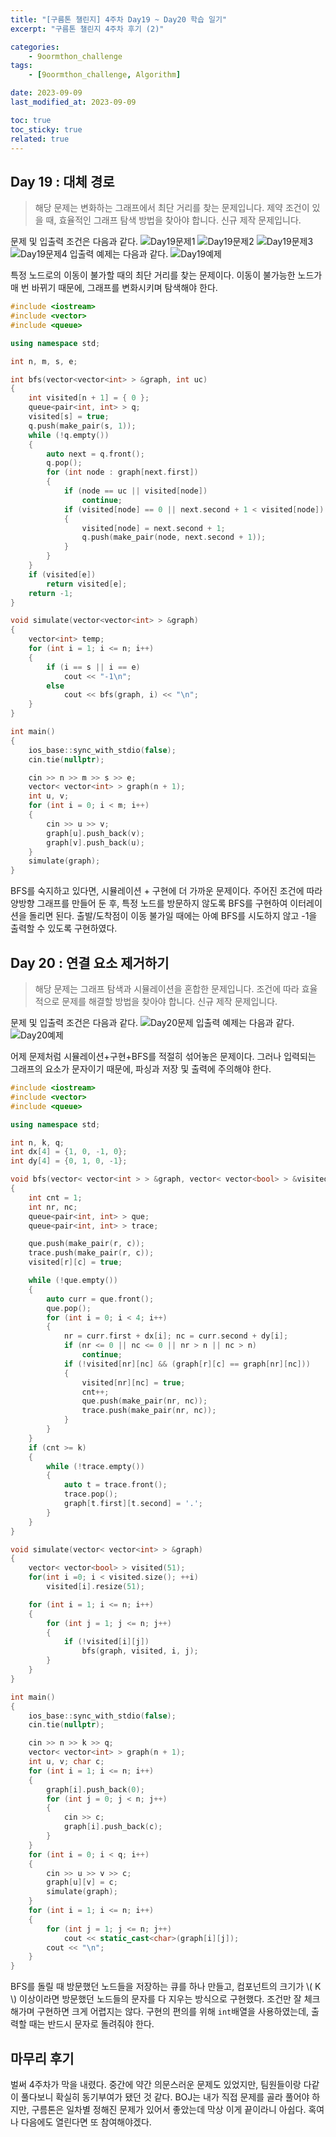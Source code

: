 ```yaml
---
title: "[구름톤 챌린지] 4주차 Day19 ~ Day20 학습 일기"
excerpt: "구름톤 챌린지 4주차 후기 (2)"

categories:
    - 9oormthon_challenge
tags:
    - [9oormthon_challenge, Algorithm]

date: 2023-09-09
last_modified_at: 2023-09-09

toc: true
toc_sticky: true
related: true
---
```


## Day 19 : 대체 경로

> 해당 문제는 변화하는 그래프에서 최단 거리를 찾는 문제입니다. 제약 조건이 있을 때, 효율적인 그래프 탐색 방법을 찾아야 합니다. 신규 제작 문제입니다.

문제 및 입출력 조건은 다음과 같다.
![Day19문제1](https://github.com/Tolerblanc/Tolerblanc.github.io/assets/52883827/513140cf-82c6-42a2-8ce0-f49cd9881daa)
![Day19문제2](https://github.com/Tolerblanc/Tolerblanc.github.io/assets/52883827/6fcaf4b6-4add-41c5-8652-ee9f53cd5c1a)
![Day19문제3](https://github.com/Tolerblanc/Tolerblanc.github.io/assets/52883827/b928d067-75f1-4914-b8fd-7285fc04467b)
![Day19문제4](https://github.com/Tolerblanc/Tolerblanc.github.io/assets/52883827/8ee47704-c111-43f4-8acc-d66cfe36b77b)
입출력 예제는 다음과 같다.
![Day19예제](https://github.com/Tolerblanc/Tolerblanc.github.io/assets/52883827/e94d718f-5105-46c9-8fb5-10dc60694268)

특정 노드로의 이동이 불가할 때의 최단 거리를 찾는 문제이다. 이동이 불가능한 노드가 매 번 바뀌기 때문에, 그래프를 변화시키며 탐색해야 한다.

```c++
#include <iostream>
#include <vector>
#include <queue>

using namespace std;

int n, m, s, e;

int bfs(vector<vector<int> > &graph, int uc)
{
    int visited[n + 1] = { 0 };
    queue<pair<int, int> > q;
    visited[s] = true;
    q.push(make_pair(s, 1));
    while (!q.empty())
    {
        auto next = q.front();
        q.pop();
        for (int node : graph[next.first])
        {
            if (node == uc || visited[node])
                continue;
            if (visited[node] == 0 || next.second + 1 < visited[node])
            {
                visited[node] = next.second + 1;
                q.push(make_pair(node, next.second + 1));
            }
        }
    }
    if (visited[e])
        return visited[e];
    return -1;
}

void simulate(vector<vector<int> > &graph)
{
    vector<int> temp;
    for (int i = 1; i <= n; i++)
    {
        if (i == s || i == e)
            cout << "-1\n";
        else
            cout << bfs(graph, i) << "\n";
    }
}

int main()
{
    ios_base::sync_with_stdio(false);
    cin.tie(nullptr);

    cin >> n >> m >> s >> e;
    vector< vector<int> > graph(n + 1);
    int u, v;
    for (int i = 0; i < m; i++)
    {
        cin >> u >> v;
        graph[u].push_back(v);
        graph[v].push_back(u);
    }
    simulate(graph);
}
```

BFS를 숙지하고 있다면, 시뮬레이션 + 구현에 더 가까운 문제이다. 주어진 조건에 따라 양방향 그래프를 만들어 둔 후, 특정 노드를 방문하지 않도록 BFS를 구현하여 이터레이션을 돌리면 된다. 출발/도착점이 이동 불가일 때에는 아예 BFS를 시도하지 않고 -1을 출력할 수 있도록 구현하였다.

## Day 20 : 연결 요소 제거하기

> 해당 문제는 그래프 탐색과 시뮬레이션을 혼합한 문제입니다. 조건에 따라 효율적으로 문제를 해결할 방법을 찾아야 합니다. 신규 제작 문제입니다.

문제 및 입출력 조건은 다음과 같다.
![Day20문제](https://github.com/Tolerblanc/Tolerblanc.github.io/assets/52883827/4fe5d96d-f599-4131-a222-2ec415916ed1)
입출력 예제는 다음과 같다.
![Day20예제](https://github.com/Tolerblanc/Tolerblanc.github.io/assets/52883827/2bdf8c1c-e478-4452-9f7d-fcd017d4d1f2)

어제 문제처럼 시뮬레이션+구현+BFS를 적절히 섞어놓은 문제이다. 그러나 입력되는 그래프의 요소가 문자이기 때문에, 파싱과 저장 및 출력에 주의해야 한다.

```c++
#include <iostream>
#include <vector>
#include <queue>

using namespace std;

int n, k, q;
int dx[4] = {1, 0, -1, 0};
int dy[4] = {0, 1, 0, -1};

void bfs(vector< vector<int > > &graph, vector< vector<bool> > &visited, int r, int c)
{
    int cnt = 1;
    int nr, nc;
    queue<pair<int, int> > que;
    queue<pair<int, int> > trace;

    que.push(make_pair(r, c));
    trace.push(make_pair(r, c));
    visited[r][c] = true;

    while (!que.empty())
    {
        auto curr = que.front();
        que.pop();
        for (int i = 0; i < 4; i++)
        {
            nr = curr.first + dx[i]; nc = curr.second + dy[i];
            if (nr <= 0 || nc <= 0 || nr > n || nc > n)
                continue;
            if (!visited[nr][nc] && (graph[r][c] == graph[nr][nc]))
            {
                visited[nr][nc] = true;
                cnt++;
                que.push(make_pair(nr, nc));
                trace.push(make_pair(nr, nc));
            }
        }
    }
    if (cnt >= k)
    {
        while (!trace.empty())
        {
            auto t = trace.front();
            trace.pop();
            graph[t.first][t.second] = '.';
        }
    }
}

void simulate(vector< vector<int> > &graph)
{
    vector< vector<bool> > visited(51);
    for(int i =0; i < visited.size(); ++i)
        visited[i].resize(51);

    for (int i = 1; i <= n; i++)
    {
        for (int j = 1; j <= n; j++)
        {
            if (!visited[i][j])
                bfs(graph, visited, i, j);
        }
    }
}

int main()
{
    ios_base::sync_with_stdio(false);
    cin.tie(nullptr);

    cin >> n >> k >> q;
    vector< vector<int> > graph(n + 1);
    int u, v; char c;
    for (int i = 1; i <= n; i++)
    {
        graph[i].push_back(0);
        for (int j = 0; j < n; j++)
        {
            cin >> c;
            graph[i].push_back(c);
        }
    }
    for (int i = 0; i < q; i++)
    {
        cin >> u >> v >> c;
        graph[u][v] = c;
        simulate(graph);
    }
    for (int i = 1; i <= n; i++)
    {
        for (int j = 1; j <= n; j++)
            cout << static_cast<char>(graph[i][j]);
        cout << "\n";
    }
}
```

BFS를 돌릴 때 방문했던 노드들을 저장하는 큐를 하나 만들고, 컴포넌트의 크기가 \\( K \\) 이상이라면 방문했던 노드들의 문자를 다 지우는 방식으로 구현했다. 조건만 잘 체크해가며 구현하면 크게 어렵지는 않다. 구현의 편의를 위해 `int`배열을 사용하였는데, 출력할 때는 반드시 문자로 돌려줘야 한다.

## 마무리 후기

벌써 4주차가 막을 내렸다. 중간에 약간 의문스러운 문제도 있었지만, 팀원들이랑 다같이 풀다보니 확실히 동기부여가 됐던 것 같다. BOJ는 내가 직접 문제를 골라 풀어야 하지만, 구름톤은 일차별 정해진 문제가 있어서 좋았는데 막상 이게 끝이라니 아쉽다. 혹여나 다음에도 열린다면 또 참여해야겠다.
